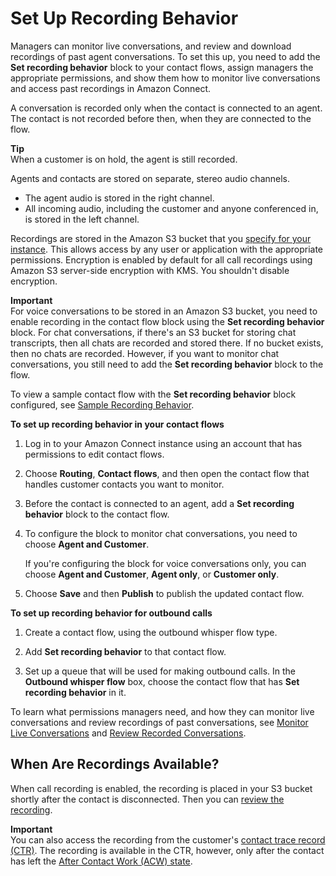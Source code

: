 # Set Up Recording Behavior<a name="set-up-recordings"></a>

Managers can monitor live conversations, and review and download recordings of past agent conversations\. To set this up, you need to add the **Set recording behavior** block to your contact flows, assign managers the appropriate permissions, and show them how to monitor live conversations and access past recordings in Amazon Connect\.

A conversation is recorded only when the contact is connected to an agent\. The contact is not recorded before then, when they are connected to the flow\. 

**Tip**  
When a customer is on hold, the agent is still recorded\.

Agents and contacts are stored on separate, stereo audio channels\.
+ The agent audio is stored in the right channel\. 
+ All incoming audio, including the customer and anyone conferenced in, is stored in the left channel\. 

Recordings are stored in the Amazon S3 bucket that you [specify for your instance](update-instance-settings.md)\. This allows access by any user or application with the appropriate permissions\. Encryption is enabled by default for all call recordings using Amazon S3 server\-side encryption with KMS\. You shouldn't disable encryption\.

**Important**  
For voice conversations to be stored in an Amazon S3 bucket, you need to enable recording in the contact flow block using the **Set recording behavior** block\.
For chat conversations, if there's an S3 bucket for storing chat transcripts, then all chats are recorded and stored there\. If no bucket exists, then no chats are recorded\. However, if you want to monitor chat conversations, you still need to add the **Set recording behavior** block to the flow\.

To view a sample contact flow with the **Set recording behavior** block configured, see [Sample Recording Behavior](sample-recording-behavior.md)\.

**To set up recording behavior in your contact flows**

1. Log in to your Amazon Connect instance using an account that has permissions to edit contact flows\.

1. Choose **Routing**, **Contact flows**, and then open the contact flow that handles customer contacts you want to monitor\. 

1. Before the contact is connected to an agent, add a **Set recording behavior** block to the contact flow\.

1. To configure the block to monitor chat conversations, you need to choose **Agent and Customer**\.

   If you're configuring the block for voice conversations only, you can choose **Agent and Customer**, **Agent only**, or **Customer only**\.

1. Choose **Save** and then **Publish** to publish the updated contact flow\.

**To set up recording behavior for outbound calls**

1. Create a contact flow, using the outbound whisper flow type\.

1. Add **Set recording behavior** to that contact flow\.

1. Set up a queue that will be used for making outbound calls\. In the **Outbound whisper flow** box, choose the contact flow that has **Set recording behavior** in it\. 

To learn what permissions managers need, and how they can monitor live conversations and review recordings of past conversations, see [Monitor Live Conversations](monitor-conversations.md) and [Review Recorded Conversations](review-recorded-conversations.md)\.

## When Are Recordings Available?<a name="when-are-recordings-available"></a>

When call recording is enabled, the recording is placed in your S3 bucket shortly after the contact is disconnected\. Then you can [review the recording](review-recorded-conversations.md)\.

**Important**  
You can also access the recording from the customer's [contact trace record \(CTR\)](sample-ctr.md)\. The recording is available in the CTR, however, only after the contact has left the [After Contact Work \(ACW\) state](metrics-agent-status.md#agent-status-acw)\. 